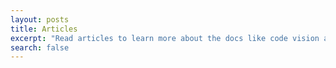 ```yaml
---
layout: posts
title: Articles
excerpt: "Read articles to learn more about the docs like code vision and how to try it for yourself."
search: false
---
```

